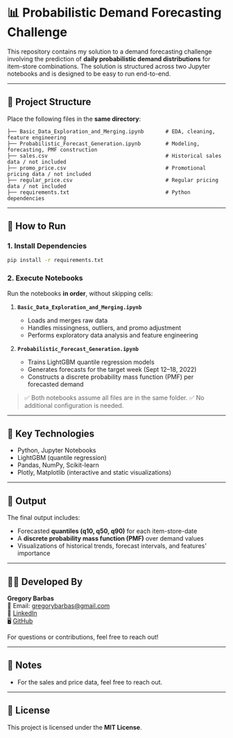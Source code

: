 # 📊 Probabilistic Demand Forecasting Challenge

This repository contains my solution to a demand forecasting challenge involving the prediction of **daily probabilistic demand distributions** for item-store combinations. The solution is structured across two Jupyter notebooks and is designed to be easy to run end-to-end.

---

## 📁 Project Structure

Place the following files in the **same directory**:

```
├── Basic_Data_Exploration_and_Merging.ipynb       # EDA, cleaning, feature engineering
├── Probabilistic_Forecast_Generation.ipynb        # Modeling, forecasting, PMF construction
├── sales.csv                                      # Historical sales data / not included
├── promo_price.csv                                # Promotional pricing data / not included
├── regular_price.csv                              # Regular pricing data / not included
├── requirements.txt                               # Python dependencies
```

---

## 🚀 How to Run

### 1. Install Dependencies

```bash
pip install -r requirements.txt
```

### 2. Execute Notebooks

Run the notebooks **in order**, without skipping cells:

1. **`Basic_Data_Exploration_and_Merging.ipynb`**

   * Loads and merges raw data
   * Handles missingness, outliers, and promo adjustment
   * Performs exploratory data analysis and feature engineering

2. **`Probabilistic_Forecast_Generation.ipynb`**

   * Trains LightGBM quantile regression models
   * Generates forecasts for the target week (Sept 12–18, 2022)
   * Constructs a discrete probability mass function (PMF) per forecasted demand

> ✅ Both notebooks assume all files are in the same folder.
> ✅ No additional configuration is needed.

---

## 📌 Key Technologies

* Python, Jupyter Notebooks
* LightGBM (quantile regression)
* Pandas, NumPy, Scikit-learn
* Plotly, Matplotlib (interactive and static visualizations)

---

## 📄 Output

The final output includes:

* Forecasted **quantiles (q10, q50, q90)** for each item-store-date
* A **discrete probability mass function (PMF)** over demand values
* Visualizations of historical trends, forecast intervals, and features' importance

---

## 👨‍💻 Developed By

**Gregory Barbas**  
📧 Email: [gregorybarbas@gmail.com](mailto:gregorybarbas@gmail.com)  
💼 [LinkedIn](https://linkedin.com/in/gbarmpas)  
🖥️ [GitHub](https://github.com/GregB712)

For questions or contributions, feel free to reach out!

---

## 📌 Notes

-   For the sales and price data, feel free to reach out.

---

## 📝 License

This project is licensed under the **MIT License**.
